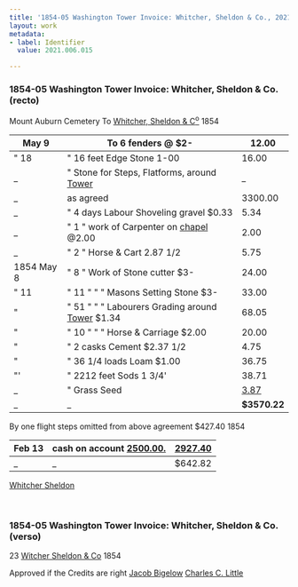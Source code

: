 ```yaml
---
title: '1854-05 Washington Tower Invoice: Whitcher, Sheldon & Co., 2021.006.015'
layout: work
metadata:
- label: Identifier
  value: 2021.006.015

---
```

<div class="pages">
<div id="page-1262204">
<h3><a name="page-1262204">1854-05 Washington Tower Invoice: Whitcher, Sheldon &amp; Co. (recto)</a></h3>
<div class="page-content">
<p>Mount Auburn Cemetery<span class='line-break'> </span>To<span class='line-break'> </span><a href='/pages/subjects/57485' title='Whitcher, Sheldon &amp; Co.'>Whitcher, Sheldon &amp; C<sup>o</sup></a><span class='line-break'> </span>1854</p>
<p><table class='tabular'><thead><span class='line-break'> </span><tr><th><date when='1854-05-09'>May 9</date></th> <th>To 6 fenders @ $2-</th> <th>12.00<span class='line-break'> </span></th></tr></thead> <tbody> <tr><td><date when='1854-05-18'>" 18</date></td> <td>" 16 feet Edge Stone 1-00</td> <td>16.00</td> </tr> <tr><td>_</td> <td>" Stone for Steps, Flatforms, around <a href='/pages/subjects/54814' title='Washington Tower'>Tower</a></td> <td>_ </td> </tr> <tr><td>_</td> <td>as agreed</td> <td>3300.00</td> </tr> <tr><td>_</td> <td>" 4 days Labour Shoveling gravel $0.33</td> <td>5.34</td> </tr> <tr><td>_</td> <td>" 1 " work of Carpenter on <a href='/pages/subjects/53239' title='Bigelow Chapel'><!--Bigelow-->chapel</a> @2.00</td> <td>2.00</td> </tr> <tr><td>_</td> <td>" 2 " Horse &amp; Cart 2.87 1/2</td> <td>5.75</td> </tr> <tr><td><date when='1854-05-08'>1854 May 8</date></td> <td>" 8 " Work of Stone cutter $3-</td> <td>24.00</td> </tr> <tr><td><date when='1854-05-11'>" 11</date></td> <td>" 11 " " " Masons Setting Stone $3-</td> <td>33.00</td> </tr> <tr><td>"</td> <td>" 51 " " " Labourers Grading around <a href='/pages/subjects/54814' title='Washington Tower'>Tower</a> $1.34</td> <td>68.05</td> </tr> <tr><td>"</td> <td>" 10 " " " Horse &amp; Carriage $2.00</td> <td>20.00</td> </tr> <tr><td>"</td> <td>" 2 casks Cement $2.37 1/2</td> <td>4.75</td> </tr> <tr><td>"</td> <td>" 36 1/4 loads Loam $1.00</td> <td>36.75</td> </tr> <tr><td>"'</td> <td>" 2212 feet Sods 1 3/4'</td> <td>38.71</td> </tr> <tr><td>_</td> <td>" Grass Seed</td> <td><u> 3.87 </u></td> </tr> <tr><td>_</td> <td>_</td> <td><b>$3570.22</b></td> </tr> </tbody> </table> By one flight steps omitted from above<span class='line-break'> </span>agreement $427.40<span class='line-break'> </span>1854<span class='line-break'> </span><table class='tabular'><thead><span class='line-break'> </span><tr><th><date when='1854-02-13'>Feb 13</date></th> <th>cash on account  <u>2500.00.</u></th> <th><u>2927.40</u><span class='line-break'> </span></th></tr></thead> <tbody> <tr><td>_</td> <td>_</td> <td>$642.82</td> </tr> </tbody> </table> <a href='/pages/subjects/57485' title='Whitcher, Sheldon &amp; Co.'>Whitcher Sheldon</a></p>
</div>
</div>
<br />
<div id="page-1262205">
<h3><a name="page-1262205">1854-05 Washington Tower Invoice: Whitcher, Sheldon &amp; Co. (verso)</a></h3>
<div class="page-content">
<p>23<span class='line-break'> </span><a href='/pages/subjects/57485' title='Whitcher, Sheldon &amp; Co.'>Witcher Sheldon &amp; Co</a><span class='line-break'> </span>1854</p>
<p>Approved if the Credits are right<span class='line-break'> </span><a href='/pages/subjects/52529' title='Bigelow, Jacob'>Jacob Bigelow</a><span class='line-break'> </span><a href='/pages/subjects/54774' title='Little, Charles C.'>Charles C. Little</a></p>
</div>
</div>
<br />
</div>
